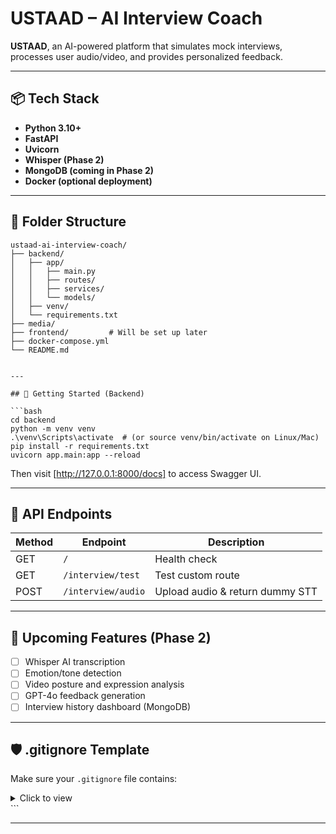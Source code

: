 # USTAAD – AI Interview Coach

 **USTAAD**, an AI-powered platform that simulates mock interviews, processes user audio/video, and provides personalized feedback.

---

## 📦 Tech Stack

- **Python 3.10+**
- **FastAPI**
- **Uvicorn**
- **Whisper (Phase 2)**
- **MongoDB (coming in Phase 2)**
- **Docker (optional deployment)**

---

## 📂 Folder Structure

```plaintext
ustaad-ai-interview-coach/
├── backend/
│   ├── app/
│   │   ├── main.py
│   │   ├── routes/
│   │   ├── services/
│   │   └── models/
│   ├── venv/
│   └── requirements.txt
├── media/
├── frontend/         # Will be set up later
├── docker-compose.yml
└── README.md


---

## 🚀 Getting Started (Backend)

```bash
cd backend
python -m venv venv
.\venv\Scripts\activate  # (or source venv/bin/activate on Linux/Mac)
pip install -r requirements.txt
uvicorn app.main:app --reload
````

Then visit [http://127.0.0.1:8000/docs] to access Swagger UI.

---

## 📡 API Endpoints

| Method | Endpoint           | Description                     |
| ------ | ------------------ | ------------------------------- |
| GET    | `/`                | Health check                    |
| GET    | `/interview/test`  | Test custom route               |
| POST   | `/interview/audio` | Upload audio & return dummy STT |

---

## 🔮 Upcoming Features (Phase 2)

* [ ] Whisper AI transcription
* [ ] Emotion/tone detection
* [ ] Video posture and expression analysis
* [ ] GPT-4o feedback generation
* [ ] Interview history dashboard (MongoDB)

---

## 🛡️ .gitignore Template

Make sure your `.gitignore` file contains:

<details>
<summary>Click to view</summary>

```gitignore
# Python
__pycache__/
*.pyc
*.pyo
*.pyd
venv/
*.env

# Frontend
node_modules/
build/

# VS Code & OS
.vscode/
.DS_Store
Thumbs.db

# Misc
media/
```

</details>
```

---

